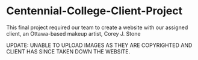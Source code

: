 # Centennial-College-Client-Project
This final project required our team to create a website with our assigned client, an Ottawa-based makeup artist, Corey J. Stone

UPDATE: UNABLE TO UPLOAD IMAGES AS THEY ARE COPYRIGHTED AND CLIENT HAS SINCE TAKEN DOWN THE WEBSITE.
